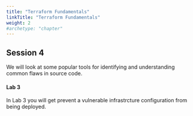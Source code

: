 ```yaml
---
title: "Terraform Fundamentals"
linkTitle: "Terraform Fundamentals"
weight: 2
#archetype: "chapter"
---
```


## Session 4

We will look at some popular tools for identifying and understanding common flaws in source code.

#### Lab 3

In Lab 3 you will get prevent a vulnerable infrastrcture configuration from being deployed.